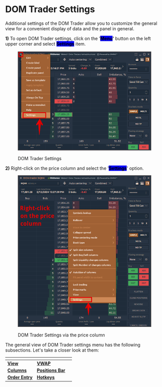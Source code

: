 # DOM Trader Settings

Additional settings of the DOM Trader allow you to customize the general view for a convenient display of data and the panel in general.&#x20;

**1)** To open DOM Trader settings, click on the '<mark style="background-color:blue;">**Menu**</mark>**'** button on the left upper corner and select <mark style="background-color:blue;">**Settings**</mark> item.

<figure><img src="../../../.gitbook/assets/image (1) (1) (1).png" alt=""><figcaption><p>DOM Trader Settings</p></figcaption></figure>

**2)** Right-click on the price column and select the '<mark style="background-color:blue;">**Settings**</mark>' option.

<figure><img src="../../../.gitbook/assets/DOM Trader settings.png" alt=""><figcaption><p>DOM Trader Settings via the price column</p></figcaption></figure>

The general view of DOM Trader settings menu has the following subsections. Let's take a closer look at them:

<table><thead><tr><th></th><th></th><th data-hidden></th></tr></thead><tbody><tr><td><a href="view-settings.md"><strong>View</strong></a></td><td><a href="vwap-settings.md"><strong>VWAP</strong></a></td><td></td></tr><tr><td><a href="../dom-trader-columns.md"><strong>Columns</strong></a></td><td><a href="positions-bar.md"><strong>Positions Bar</strong></a></td><td></td></tr><tr><td><a href="order-entry.md"><strong>Order Entry</strong></a></td><td><a href="hotkeys.md"><strong>Hotkeys</strong></a></td><td></td></tr></tbody></table>



